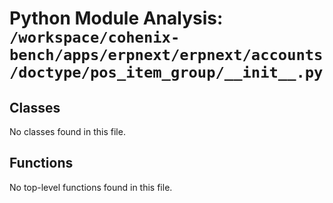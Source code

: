 # Python Module Analysis: `/workspace/cohenix-bench/apps/erpnext/erpnext/accounts/doctype/pos_item_group/__init__.py`

## Classes

No classes found in this file.


## Functions

No top-level functions found in this file.
